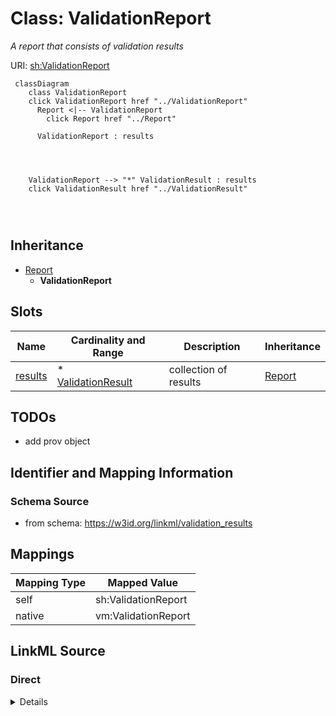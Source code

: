 

# Class: ValidationReport


_A report that consists of validation results_





URI: [sh:ValidationReport](http://www.w3.org/ns/shacl#ValidationReport)






```{mermaid}
 classDiagram
    class ValidationReport
    click ValidationReport href "../ValidationReport"
      Report <|-- ValidationReport
        click Report href "../Report"
      
      ValidationReport : results
        
          
    
    
    ValidationReport --> "*" ValidationResult : results
    click ValidationResult href "../ValidationResult"

        
      
```





## Inheritance
* [Report](Report.md)
    * **ValidationReport**



## Slots

| Name | Cardinality and Range | Description | Inheritance |
| ---  | --- | --- | --- |
| [results](results.md) | * <br/> [ValidationResult](ValidationResult.md) | collection of results | [Report](Report.md) |









## TODOs

* add prov object

## Identifier and Mapping Information







### Schema Source


* from schema: https://w3id.org/linkml/validation_results




## Mappings

| Mapping Type | Mapped Value |
| ---  | ---  |
| self | sh:ValidationReport |
| native | vm:ValidationReport |







## LinkML Source

<!-- TODO: investigate https://stackoverflow.com/questions/37606292/how-to-create-tabbed-code-blocks-in-mkdocs-or-sphinx -->

### Direct

<details>
```yaml
name: ValidationReport
description: A report that consists of validation results
todos:
- add prov object
from_schema: https://w3id.org/linkml/validation_results
is_a: Report
slot_usage:
  results:
    name: results
    range: ValidationResult
class_uri: sh:ValidationReport

```
</details>

### Induced

<details>
```yaml
name: ValidationReport
description: A report that consists of validation results
todos:
- add prov object
from_schema: https://w3id.org/linkml/validation_results
is_a: Report
slot_usage:
  results:
    name: results
    range: ValidationResult
attributes:
  results:
    name: results
    description: collection of results
    from_schema: https://w3id.org/linkml/validation_results
    rank: 1000
    slot_uri: sh:result
    alias: results
    owner: ValidationReport
    domain_of:
    - Report
    range: ValidationResult
    multivalued: true
    inlined: true
    inlined_as_list: true
class_uri: sh:ValidationReport

```
</details>